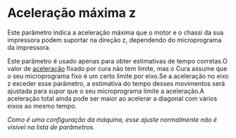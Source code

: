 Aceleração máxima z
====
Este parâmetro indica a aceleração máxima que o motor e o chassi da sua impressora podem suportar na direção z, dependendo do microprograma da impressora.

Este parâmetro é usado apenas para obter estimativas de tempo corretas.O valor de [aceleração](../speed/aceleração_print.md) fixado por cura não tem limite, mas o Cura assume que o seu microprograma fixo é um certo limite por eixo.Se a aceleração no eixo z exceder esse parâmetro, a estimativa do tempo desses movimentos será ajustada para supor que o seu microprograma limite a aceleração.A aceleração total ainda pode ser maior ao acelerar a diagonal com vários eixos ao mesmo tempo.

*Como é uma configuração da máquina, esse ajuste normalmente não é visível na lista de parâmetros.*